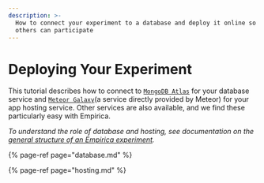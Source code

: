 ```yaml
---
description: >-
  How to connect your experiment to a database and deploy it online so that
  others can participate
---
```


# Deploying Your Experiment

This tutorial describes how to connect to [`MongoDB Atlas`](https://www.mongodb.com/cloud/atlas) for your database service and [`Meteor Galaxy`](https://www.meteor.com/cloud)\(a service directly provided by Meteor\) for your app hosting service.  Other services are also available, and we find these particularly easy with Empirica.

_To understand the role of database and hosting, see documentation on the_ [_general structure of an Empirica experiment_](../../overview/structure.md)_._

{% page-ref page="database.md" %}

{% page-ref page="hosting.md" %}

